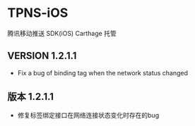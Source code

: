 # TPNS-iOS
腾讯移动推送 SDK(iOS) Carthage 托管

VERSION 1.2.1.1
-------------------------------------------

* Fix a bug of binding tag when the network status changed

版本 1.2.1.1
-------------------------------------------
* 修复标签绑定接口在网络连接状态变化时存在的bug
